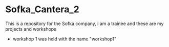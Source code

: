 # Sofka_Cantera_2
This is a repository for the Sofka company, i am a trainee and these are my projects and workshops


- workshop 1 was held with the name "workshop1"
